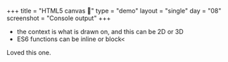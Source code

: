 +++
title = "HTML5 canvas 🎨"
type = "demo"
layout = "single"
day = "08"
screenshot = "Console output"
+++

* the context is what is drawn on, and this can be 2D or 3D
* ES6 functions can be inline or block<

Loved this one. 